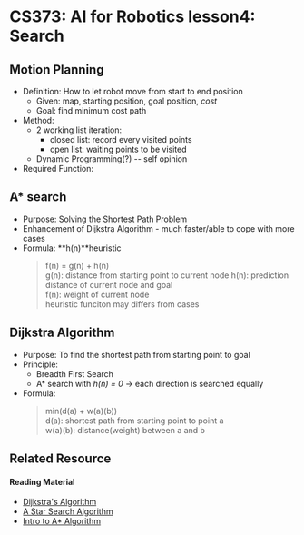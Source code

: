 # CS373: AI for Robotics lesson4: Search

## Motion Planning
- Definition: How to let robot move from start to end position
    + Given: map, starting position, goal position, *cost*
    + Goal: find minimum cost path
- Method: 
    + 2 working list iteration:
        + closed list: record every visited points
        + open list: waiting points to be visited
    + Dynamic Programming(?) -- self opinion
- Required Function:  

## A* search
- Purpose: Solving the Shortest Path Problem
- Enhancement of Dijkstra Algorithm - much faster/able to cope with more cases
- Formula: **h(n)**heuristic
  > f(n) = g(n) + h(n)  
  > g(n): distance from starting point to current node 
  > h(n): prediction distance of current node and goal  
  > f(n): weight of current node  
  > heuristic funciton may differs from cases
  
## Dijkstra Algorithm
- Purpose: To find the shortest path from starting point to goal
- Principle: 
    + Breadth First Search
    + A* search with *h(n) = 0* -> each direction is searched equally
- Formula:
  > min(d(a) + w(a)(b))  
  > d(a): shortest path from starting point to point a  
  > w(a)(b): distance(weight) between a and b  

## Related Resource
#### Reading Material
- [Dijkstra's Algorithm](http://www.csie.ntnu.edu.tw/~u91029/Path.html#4)
- [A Star Search Algorithm](https://cg2010studio.com/2011/12/20/a%E6%98%9F%E6%90%9C%E5%B0%8B%E6%BC%94%E7%AE%97%E6%B3%95-a-search-algorithm/)
- [Intro to A* Algorithm](https://swf.com.tw/?p=67)